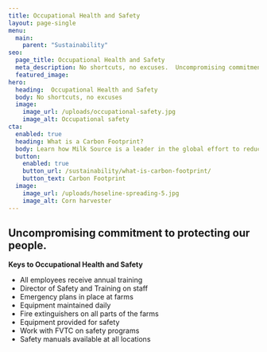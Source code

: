 ```yaml
---
title: Occupational Health and Safety
layout: page-single
menu:
  main:
    parent: "Sustainability"
seo:
  page_title: Occupational Health and Safety
  meta_description: No shortcuts, no excuses.  Uncompromising commitment to protecting our people.
  featured_image:
hero:
  heading:  Occupational Health and Safety
  body: No shortcuts, no excuses
  image:
    image_url: /uploads/occupational-safety.jpg
    image_alt: Occupational safety
cta:
  enabled: true
  heading: What is a Carbon Footprint?
  body: Learn how Milk Source is a leader in the global effort to reduce emissions.
  button:
    enabled: true
    button_url: /sustainability/what-is-carbon-footprint/
    button_text: Carbon Footprint
  image:
    image_url: /uploads/hoseline-spreading-5.jpg
    image_alt: Corn harvester
---
```


## Uncompromising commitment to protecting our people.

**Keys to Occupational Health and Safety**

* All employees receive annual training
* Director of Safety and Training on staff
* Emergency plans in place at farms
* Equipment maintained daily
* Fire extinguishers on all parts of the farms
* Equipment provided for safety
* Work with FVTC on safety programs
* Safety manuals available at all locations